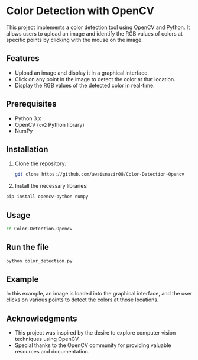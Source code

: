 # Color Detection with OpenCV

This project implements a color detection tool using OpenCV and Python. It allows users to upload an image and identify the RGB values of colors at specific points by clicking with the mouse on the image.

## Features

- Upload an image and display it in a graphical interface.
- Click on any point in the image to detect the color at that location.
- Display the RGB values of the detected color in real-time.

## Prerequisites

- Python 3.x
- OpenCV (`cv2` Python library)
- NumPy

## Installation

1. Clone the repository:

   ```bash
   git clone https://github.com/awaisnazir08/Color-Detection-Opencv
   ```
2. Install the necessary libraries:
```bash
pip install opencv-python numpy
```

## Usage

```bash
cd Color-Detection-Opencv
```

## Run the file

``` bash
python color_detection.py
```

## Example

In this example, an image is loaded into the graphical interface, and the user clicks on various points to detect the colors at those locations.

## Acknowledgments

- This project was inspired by the desire to explore computer vision techniques using OpenCV.
- Special thanks to the OpenCV community for providing valuable resources and documentation.




